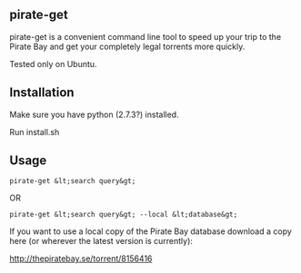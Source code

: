 pirate-get
---

pirate-get is a convenient command line tool to speed up your trip to the Pirate Bay and get your completely legal torrents more quickly.

Tested only on Ubuntu.

Installation
---

Make sure you have python (2.7.3?) installed.

Run install.sh

Usage
---

```
pirate-get &lt;search query&gt;
```

OR

```
pirate-get &lt;search query&gt; --local &lt;database&gt;
```

If you want to use a local copy of the Pirate Bay database download a copy here (or wherever the latest version is currently):

http://thepiratebay.se/torrent/8156416

